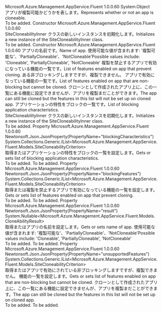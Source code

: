 <Type Name="SiteCloneabilityInner" FullName="Microsoft.Azure.Management.AppService.Fluent.Models.SiteCloneabilityInner">
  <TypeSignature Language="C#" Value="public class SiteCloneabilityInner" />
  <TypeSignature Language="ILAsm" Value=".class public auto ansi beforefieldinit SiteCloneabilityInner extends System.Object" />
  <TypeSignature Language="DocId" Value="T:Microsoft.Azure.Management.AppService.Fluent.Models.SiteCloneabilityInner" />
  <TypeSignature Language="VB.NET" Value="Public Class SiteCloneabilityInner" />
  <TypeSignature Language="F#" Value="type SiteCloneabilityInner = class" />
  <AssemblyInfo>
    <AssemblyName>Microsoft.Azure.Management.AppService.Fluent</AssemblyName>
    <AssemblyVersion>1.0.0.60</AssemblyVersion>
  </AssemblyInfo>
  <Base>
    <BaseTypeName>System.Object</BaseTypeName>
  </Base>
  <Interfaces />
  <Docs>
    <summary>
            <span data-ttu-id="87de9-101">アプリが複製可能かどうかを表します。</span><span class="sxs-lookup"><span data-stu-id="87de9-101">Represents whether or not an app is cloneable.</span></span>
            </summary>
    <remarks>To be added.</remarks>
  </Docs>
  <Members>
    <Member MemberName=".ctor">
      <MemberSignature Language="C#" Value="public SiteCloneabilityInner ();" />
      <MemberSignature Language="ILAsm" Value=".method public hidebysig specialname rtspecialname instance void .ctor() cil managed" />
      <MemberSignature Language="DocId" Value="M:Microsoft.Azure.Management.AppService.Fluent.Models.SiteCloneabilityInner.#ctor" />
      <MemberSignature Language="VB.NET" Value="Public Sub New ()" />
      <MemberType>Constructor</MemberType>
      <AssemblyInfo>
        <AssemblyName>Microsoft.Azure.Management.AppService.Fluent</AssemblyName>
        <AssemblyVersion>1.0.0.60</AssemblyVersion>
      </AssemblyInfo>
      <Parameters />
      <Docs>
        <summary>
            <span data-ttu-id="87de9-102">SiteCloneabilityInner クラスの新しいインスタンスを初期化します。</span><span class="sxs-lookup"><span data-stu-id="87de9-102">Initializes a new instance of the SiteCloneabilityInner class.</span></span>
            </summary>
        <remarks>To be added.</remarks>
      </Docs>
    </Member>
    <Member MemberName=".ctor">
      <MemberSignature Language="C#" Value="public SiteCloneabilityInner (Nullable&lt;Microsoft.Azure.Management.AppService.Fluent.Models.CloneAbilityResult&gt; result = null, System.Collections.Generic.IList&lt;Microsoft.Azure.Management.AppService.Fluent.Models.SiteCloneabilityCriterion&gt; blockingFeatures = null, System.Collections.Generic.IList&lt;Microsoft.Azure.Management.AppService.Fluent.Models.SiteCloneabilityCriterion&gt; unsupportedFeatures = null, System.Collections.Generic.IList&lt;Microsoft.Azure.Management.AppService.Fluent.Models.SiteCloneabilityCriterion&gt; blockingCharacteristics = null);" />
      <MemberSignature Language="ILAsm" Value=".method public hidebysig specialname rtspecialname instance void .ctor(valuetype System.Nullable`1&lt;valuetype Microsoft.Azure.Management.AppService.Fluent.Models.CloneAbilityResult&gt; result, class System.Collections.Generic.IList`1&lt;class Microsoft.Azure.Management.AppService.Fluent.Models.SiteCloneabilityCriterion&gt; blockingFeatures, class System.Collections.Generic.IList`1&lt;class Microsoft.Azure.Management.AppService.Fluent.Models.SiteCloneabilityCriterion&gt; unsupportedFeatures, class System.Collections.Generic.IList`1&lt;class Microsoft.Azure.Management.AppService.Fluent.Models.SiteCloneabilityCriterion&gt; blockingCharacteristics) cil managed" />
      <MemberSignature Language="DocId" Value="M:Microsoft.Azure.Management.AppService.Fluent.Models.SiteCloneabilityInner.#ctor(System.Nullable{Microsoft.Azure.Management.AppService.Fluent.Models.CloneAbilityResult},System.Collections.Generic.IList{Microsoft.Azure.Management.AppService.Fluent.Models.SiteCloneabilityCriterion},System.Collections.Generic.IList{Microsoft.Azure.Management.AppService.Fluent.Models.SiteCloneabilityCriterion},System.Collections.Generic.IList{Microsoft.Azure.Management.AppService.Fluent.Models.SiteCloneabilityCriterion})" />
      <MemberSignature Language="VB.NET" Value="Public Sub New (Optional result As Nullable(Of CloneAbilityResult) = null, Optional blockingFeatures As IList(Of SiteCloneabilityCriterion) = null, Optional unsupportedFeatures As IList(Of SiteCloneabilityCriterion) = null, Optional blockingCharacteristics As IList(Of SiteCloneabilityCriterion) = null)" />
      <MemberSignature Language="F#" Value="new Microsoft.Azure.Management.AppService.Fluent.Models.SiteCloneabilityInner : Nullable&lt;Microsoft.Azure.Management.AppService.Fluent.Models.CloneAbilityResult&gt; * System.Collections.Generic.IList&lt;Microsoft.Azure.Management.AppService.Fluent.Models.SiteCloneabilityCriterion&gt; * System.Collections.Generic.IList&lt;Microsoft.Azure.Management.AppService.Fluent.Models.SiteCloneabilityCriterion&gt; * System.Collections.Generic.IList&lt;Microsoft.Azure.Management.AppService.Fluent.Models.SiteCloneabilityCriterion&gt; -&gt; Microsoft.Azure.Management.AppService.Fluent.Models.SiteCloneabilityInner" Usage="new Microsoft.Azure.Management.AppService.Fluent.Models.SiteCloneabilityInner (result, blockingFeatures, unsupportedFeatures, blockingCharacteristics)" />
      <MemberType>Constructor</MemberType>
      <AssemblyInfo>
        <AssemblyName>Microsoft.Azure.Management.AppService.Fluent</AssemblyName>
        <AssemblyVersion>1.0.0.60</AssemblyVersion>
      </AssemblyInfo>
      <Parameters>
        <Parameter Name="result" Type="System.Nullable&lt;Microsoft.Azure.Management.AppService.Fluent.Models.CloneAbilityResult&gt;" />
        <Parameter Name="blockingFeatures" Type="System.Collections.Generic.IList&lt;Microsoft.Azure.Management.AppService.Fluent.Models.SiteCloneabilityCriterion&gt;" />
        <Parameter Name="unsupportedFeatures" Type="System.Collections.Generic.IList&lt;Microsoft.Azure.Management.AppService.Fluent.Models.SiteCloneabilityCriterion&gt;" />
        <Parameter Name="blockingCharacteristics" Type="System.Collections.Generic.IList&lt;Microsoft.Azure.Management.AppService.Fluent.Models.SiteCloneabilityCriterion&gt;" />
      </Parameters>
      <Docs>
        <param name="result"><span data-ttu-id="87de9-103">アプリの名前です。</span><span class="sxs-lookup"><span data-stu-id="87de9-103">Name of app.</span></span> <span data-ttu-id="87de9-104">使用可能な値が含まれます: '複製可能な'、'PartiallyCloneable'、'NotCloneable'</span><span class="sxs-lookup"><span data-stu-id="87de9-104">Possible values include: 'Cloneable', 'PartiallyCloneable', 'NotCloneable'</span></span></param>
        <param name="blockingFeatures"><span data-ttu-id="87de9-105">複製を禁止するアプリで有効になっている機能の一覧です。</span><span class="sxs-lookup"><span data-stu-id="87de9-105">List of features enabled on app that prevent cloning.</span></span></param>
        <param name="unsupportedFeatures"><span data-ttu-id="87de9-106">ある非ブロッキングしますですが、複製できません。 アプリで有効になっている機能の一覧です。</span><span class="sxs-lookup"><span data-stu-id="87de9-106">List of features enabled on app that are non-blocking but cannot be cloned.</span></span> <span data-ttu-id="87de9-107">クローンとして作成されたアプリ上に、この一覧にある機能に設定できませんが、アプリを複製まだことができます。</span><span class="sxs-lookup"><span data-stu-id="87de9-107">The app can still be cloned but the features in this list will not be set up on cloned app.</span></span></param>
        <param name="blockingCharacteristics"><span data-ttu-id="87de9-108">アプリケーションの特性をブロックの一覧です。</span><span class="sxs-lookup"><span data-stu-id="87de9-108">List of blocking application characteristics.</span></span></param>
        <summary>
            <span data-ttu-id="87de9-109">SiteCloneabilityInner クラスの新しいインスタンスを初期化します。</span><span class="sxs-lookup"><span data-stu-id="87de9-109">Initializes a new instance of the SiteCloneabilityInner class.</span></span>
            </summary>
        <remarks>To be added.</remarks>
      </Docs>
    </Member>
    <Member MemberName="BlockingCharacteristics">
      <MemberSignature Language="C#" Value="public System.Collections.Generic.IList&lt;Microsoft.Azure.Management.AppService.Fluent.Models.SiteCloneabilityCriterion&gt; BlockingCharacteristics { get; set; }" />
      <MemberSignature Language="ILAsm" Value=".property instance class System.Collections.Generic.IList`1&lt;class Microsoft.Azure.Management.AppService.Fluent.Models.SiteCloneabilityCriterion&gt; BlockingCharacteristics" />
      <MemberSignature Language="DocId" Value="P:Microsoft.Azure.Management.AppService.Fluent.Models.SiteCloneabilityInner.BlockingCharacteristics" />
      <MemberSignature Language="VB.NET" Value="Public Property BlockingCharacteristics As IList(Of SiteCloneabilityCriterion)" />
      <MemberSignature Language="F#" Value="member this.BlockingCharacteristics : System.Collections.Generic.IList&lt;Microsoft.Azure.Management.AppService.Fluent.Models.SiteCloneabilityCriterion&gt; with get, set" Usage="Microsoft.Azure.Management.AppService.Fluent.Models.SiteCloneabilityInner.BlockingCharacteristics" />
      <MemberType>Property</MemberType>
      <AssemblyInfo>
        <AssemblyName>Microsoft.Azure.Management.AppService.Fluent</AssemblyName>
        <AssemblyVersion>1.0.0.60</AssemblyVersion>
      </AssemblyInfo>
      <Attributes>
        <Attribute>
          <AttributeName>Newtonsoft.Json.JsonProperty(PropertyName="blockingCharacteristics")</AttributeName>
        </Attribute>
      </Attributes>
      <ReturnValue>
        <ReturnType>System.Collections.Generic.IList&lt;Microsoft.Azure.Management.AppService.Fluent.Models.SiteCloneabilityCriterion&gt;</ReturnType>
      </ReturnValue>
      <Docs>
        <summary>
            <span data-ttu-id="87de9-110">取得またはアプリケーションの特性をブロックの一覧を設定します。</span><span class="sxs-lookup"><span data-stu-id="87de9-110">Gets or sets list of blocking application characteristics.</span></span>
            </summary>
        <value>To be added.</value>
        <remarks>To be added.</remarks>
      </Docs>
    </Member>
    <Member MemberName="BlockingFeatures">
      <MemberSignature Language="C#" Value="public System.Collections.Generic.IList&lt;Microsoft.Azure.Management.AppService.Fluent.Models.SiteCloneabilityCriterion&gt; BlockingFeatures { get; set; }" />
      <MemberSignature Language="ILAsm" Value=".property instance class System.Collections.Generic.IList`1&lt;class Microsoft.Azure.Management.AppService.Fluent.Models.SiteCloneabilityCriterion&gt; BlockingFeatures" />
      <MemberSignature Language="DocId" Value="P:Microsoft.Azure.Management.AppService.Fluent.Models.SiteCloneabilityInner.BlockingFeatures" />
      <MemberSignature Language="VB.NET" Value="Public Property BlockingFeatures As IList(Of SiteCloneabilityCriterion)" />
      <MemberSignature Language="F#" Value="member this.BlockingFeatures : System.Collections.Generic.IList&lt;Microsoft.Azure.Management.AppService.Fluent.Models.SiteCloneabilityCriterion&gt; with get, set" Usage="Microsoft.Azure.Management.AppService.Fluent.Models.SiteCloneabilityInner.BlockingFeatures" />
      <MemberType>Property</MemberType>
      <AssemblyInfo>
        <AssemblyName>Microsoft.Azure.Management.AppService.Fluent</AssemblyName>
        <AssemblyVersion>1.0.0.60</AssemblyVersion>
      </AssemblyInfo>
      <Attributes>
        <Attribute>
          <AttributeName>Newtonsoft.Json.JsonProperty(PropertyName="blockingFeatures")</AttributeName>
        </Attribute>
      </Attributes>
      <ReturnValue>
        <ReturnType>System.Collections.Generic.IList&lt;Microsoft.Azure.Management.AppService.Fluent.Models.SiteCloneabilityCriterion&gt;</ReturnType>
      </ReturnValue>
      <Docs>
        <summary>
            <span data-ttu-id="87de9-111">取得または複製を禁止するアプリで有効になっている機能の一覧を設定します。</span><span class="sxs-lookup"><span data-stu-id="87de9-111">Gets or sets list of features enabled on app that prevent cloning.</span></span>
            </summary>
        <value>To be added.</value>
        <remarks>To be added.</remarks>
      </Docs>
    </Member>
    <Member MemberName="Result">
      <MemberSignature Language="C#" Value="public Nullable&lt;Microsoft.Azure.Management.AppService.Fluent.Models.CloneAbilityResult&gt; Result { get; set; }" />
      <MemberSignature Language="ILAsm" Value=".property instance valuetype System.Nullable`1&lt;valuetype Microsoft.Azure.Management.AppService.Fluent.Models.CloneAbilityResult&gt; Result" />
      <MemberSignature Language="DocId" Value="P:Microsoft.Azure.Management.AppService.Fluent.Models.SiteCloneabilityInner.Result" />
      <MemberSignature Language="VB.NET" Value="Public Property Result As Nullable(Of CloneAbilityResult)" />
      <MemberSignature Language="F#" Value="member this.Result : Nullable&lt;Microsoft.Azure.Management.AppService.Fluent.Models.CloneAbilityResult&gt; with get, set" Usage="Microsoft.Azure.Management.AppService.Fluent.Models.SiteCloneabilityInner.Result" />
      <MemberType>Property</MemberType>
      <AssemblyInfo>
        <AssemblyName>Microsoft.Azure.Management.AppService.Fluent</AssemblyName>
        <AssemblyVersion>1.0.0.60</AssemblyVersion>
      </AssemblyInfo>
      <Attributes>
        <Attribute>
          <AttributeName>Newtonsoft.Json.JsonProperty(PropertyName="result")</AttributeName>
        </Attribute>
      </Attributes>
      <ReturnValue>
        <ReturnType>System.Nullable&lt;Microsoft.Azure.Management.AppService.Fluent.Models.CloneAbilityResult&gt;</ReturnType>
      </ReturnValue>
      <Docs>
        <summary>
            <span data-ttu-id="87de9-112">取得またはアプリの名前を設定します。</span><span class="sxs-lookup"><span data-stu-id="87de9-112">Gets or sets name of app.</span></span> <span data-ttu-id="87de9-113">使用可能な値が含まれます: '複製可能な'、'PartiallyCloneable'、'NotCloneable'</span><span class="sxs-lookup"><span data-stu-id="87de9-113">Possible values include: 'Cloneable', 'PartiallyCloneable', 'NotCloneable'</span></span>
            </summary>
        <value>To be added.</value>
        <remarks>To be added.</remarks>
      </Docs>
    </Member>
    <Member MemberName="UnsupportedFeatures">
      <MemberSignature Language="C#" Value="public System.Collections.Generic.IList&lt;Microsoft.Azure.Management.AppService.Fluent.Models.SiteCloneabilityCriterion&gt; UnsupportedFeatures { get; set; }" />
      <MemberSignature Language="ILAsm" Value=".property instance class System.Collections.Generic.IList`1&lt;class Microsoft.Azure.Management.AppService.Fluent.Models.SiteCloneabilityCriterion&gt; UnsupportedFeatures" />
      <MemberSignature Language="DocId" Value="P:Microsoft.Azure.Management.AppService.Fluent.Models.SiteCloneabilityInner.UnsupportedFeatures" />
      <MemberSignature Language="VB.NET" Value="Public Property UnsupportedFeatures As IList(Of SiteCloneabilityCriterion)" />
      <MemberSignature Language="F#" Value="member this.UnsupportedFeatures : System.Collections.Generic.IList&lt;Microsoft.Azure.Management.AppService.Fluent.Models.SiteCloneabilityCriterion&gt; with get, set" Usage="Microsoft.Azure.Management.AppService.Fluent.Models.SiteCloneabilityInner.UnsupportedFeatures" />
      <MemberType>Property</MemberType>
      <AssemblyInfo>
        <AssemblyName>Microsoft.Azure.Management.AppService.Fluent</AssemblyName>
        <AssemblyVersion>1.0.0.60</AssemblyVersion>
      </AssemblyInfo>
      <Attributes>
        <Attribute>
          <AttributeName>Newtonsoft.Json.JsonProperty(PropertyName="unsupportedFeatures")</AttributeName>
        </Attribute>
      </Attributes>
      <ReturnValue>
        <ReturnType>System.Collections.Generic.IList&lt;Microsoft.Azure.Management.AppService.Fluent.Models.SiteCloneabilityCriterion&gt;</ReturnType>
      </ReturnValue>
      <Docs>
        <summary>
            <span data-ttu-id="87de9-114">取得またはアプリで有効にされている非ブロッキングしますですが、複製できません。 機能の一覧を設定します。</span><span class="sxs-lookup"><span data-stu-id="87de9-114">Gets or sets list of features enabled on app that are non-blocking but cannot be cloned.</span></span> <span data-ttu-id="87de9-115">クローンとして作成されたアプリ上に、この一覧にある機能に設定できませんが、アプリを複製まだことができます。</span><span class="sxs-lookup"><span data-stu-id="87de9-115">The app can still be cloned but the features in this list will not be set up on cloned app.</span></span>
            </summary>
        <value>To be added.</value>
        <remarks>To be added.</remarks>
      </Docs>
    </Member>
  </Members>
</Type>